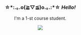 <div align="center">

<h3>
☆*:.｡.o(≧▽≦)o.｡.:*☆ <i>Hello!</i>
</h3>

I'm a 1-st course student.

[<img src="https://github-readme-stats.vercel.app/api?username=Krai53n&theme=github_dark&show_icons=true&border_color=4b8dda&custom_title=my github stats">](https://github.com/Krai53n)

</div>

